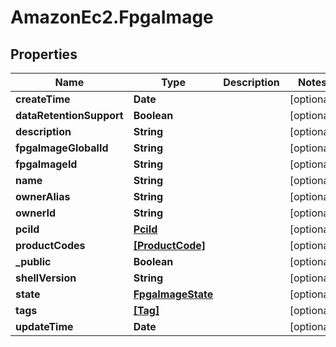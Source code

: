 # AmazonEc2.FpgaImage

## Properties

Name | Type | Description | Notes
------------ | ------------- | ------------- | -------------
**createTime** | **Date** |  | [optional] 
**dataRetentionSupport** | **Boolean** |  | [optional] 
**description** | **String** |  | [optional] 
**fpgaImageGlobalId** | **String** |  | [optional] 
**fpgaImageId** | **String** |  | [optional] 
**name** | **String** |  | [optional] 
**ownerAlias** | **String** |  | [optional] 
**ownerId** | **String** |  | [optional] 
**pciId** | [**PciId**](PciId.md) |  | [optional] 
**productCodes** | [**[ProductCode]**](ProductCode.md) |  | [optional] 
**_public** | **Boolean** |  | [optional] 
**shellVersion** | **String** |  | [optional] 
**state** | [**FpgaImageState**](FpgaImageState.md) |  | [optional] 
**tags** | [**[Tag]**](Tag.md) |  | [optional] 
**updateTime** | **Date** |  | [optional] 


